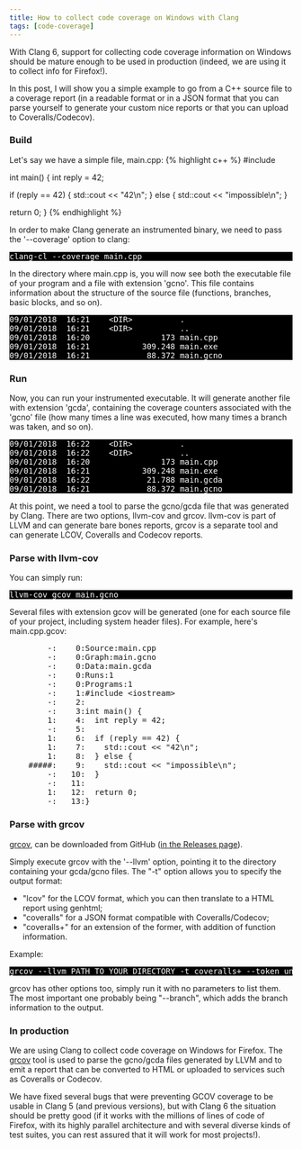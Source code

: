 ```yaml
---
title: How to collect code coverage on Windows with Clang
tags: [code-coverage]
---
```


With Clang 6, support for collecting code coverage information on Windows should be mature enough to be used in production (indeed, we are using it to collect info for Firefox!).

In this post, I will show you a simple example to go from a C++ source file to a coverage report (in a readable format or in a JSON format that you can parse yourself to generate your custom nice reports or that you can upload to Coveralls/Codecov).

### Build
Let's say we have a simple file, main.cpp:
{% highlight c++ %}
#include <iostream>

int main() {
  int reply = 42;

  if (reply == 42) {
    std::cout << "42\n";
  } else {
    std::cout << "impossible\n";
  }

  return 0;
}
{% endhighlight %}

In order to make Clang generate an instrumented binary, we need to pass the '-\-coverage' option to clang:
<pre style="background-color:black;color:white;">
clang-cl --coverage main.cpp
</pre>

In the directory where main.cpp is, you will now see both the executable file of your program and a file with extension 'gcno'. This file contains information about the structure of the source file (functions, branches, basic blocks, and so on).

<pre style="background-color:black;color:white;">
09/01/2018  16:21    &lt;DIR&gt;          .
09/01/2018  16:21    &lt;DIR&gt;          ..
09/01/2018  16:20               173 main.cpp
09/01/2018  16:21           309.248 main.exe
09/01/2018  16:21            88.372 main.gcno
</pre>

### Run
Now, you can run your instrumented executable. It will generate another file with extension 'gcda', containing the coverage counters associated with the 'gcno' file (how many times a line was executed, how many times a branch was taken, and so on).

<pre style="background-color:black;color:white;">
09/01/2018  16:22    &lt;DIR&gt;          .
09/01/2018  16:22    &lt;DIR&gt;          ..
09/01/2018  16:20               173 main.cpp
09/01/2018  16:21           309.248 main.exe
09/01/2018  16:22            21.788 main.gcda
09/01/2018  16:21            88.372 main.gcno
</pre>

At this point, we need a tool to parse the gcno/gcda file that was generated by Clang. There are two options, llvm-cov and grcov. llvm-cov is part of LLVM and can generate bare bones reports, grcov is a separate tool and can generate LCOV, Coveralls and Codecov reports.

### Parse with llvm-cov
You can simply run:
<pre style="background-color:black;color:white;">
llvm-cov gcov main.gcno
</pre>

Several files with extension gcov will be generated (one for each source file of your project, including system header files).
For example, here's main.cpp.gcov:
<pre>
        -:    0:Source:main.cpp
        -:    0:Graph:main.gcno
        -:    0:Data:main.gcda
        -:    0:Runs:1
        -:    0:Programs:1
        -:    1:#include &lt;iostream&gt;
        -:    2:
        -:    3:int main() {
        1:    4:  int reply = 42;
        -:    5:
        1:    6:  if (reply == 42) {
        1:    7:    std::cout << "42\n";
        1:    8:  } else {
    #####:    9:    std::cout << "impossible\n";
        -:   10:  }
        -:   11:
        1:   12:  return 0;
        -:   13:}
</pre>

### Parse with grcov
[grcov](https://github.com/marco-c/grcov), can be downloaded from GitHub ([in the Releases page](https://github.com/marco-c/grcov/releases)).

Simply execute grcov with the '-\-llvm' option, pointing it to the directory containing your gcda/gcno files. The "-t" option allows you to specify the output format:
- "lcov" for the LCOV format, which you can then translate to a HTML report using genhtml;
- "coveralls" for a JSON format compatible with Coveralls/Codecov;
- "coveralls+" for an extension of the former, with addition of function information.

Example:
<pre style="background-color:black;color:white;">
grcov --llvm PATH_TO_YOUR_DIRECTORY -t coveralls+ --token unused --commit-sha unused > report.json
</pre>

grcov has other options too, simply run it with no parameters to list them. The most important one probably being "-\-branch", which adds the branch information to the output.

### In production
We are using Clang to collect code coverage on Windows for Firefox. The [grcov](https://github.com/marco-c/grcov) tool is used to parse the gcno/gcda files generated by LLVM and to emit a report that can be converted to HTML or uploaded to services such as Coveralls or Codecov.

We have fixed several bugs that were preventing GCOV coverage to be usable in Clang 5 (and previous versions), but with Clang 6 the situation should be pretty good (if it works with the millions of lines of code of Firefox, with its highly parallel architecture and with several diverse kinds of test suites, you can rest assured that it will work for most projects!).
